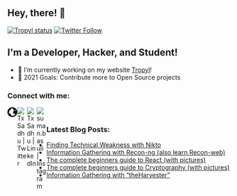 ## Hey, there! :wave:
[![Tropyl status](https://img.shields.io/website?label=tropyl.com&style=for-the-badge&url=https%3A%2F%2Ftropyl.com)](https://tropyl.com)
[![Twitter Follow](https://img.shields.io/twitter/follow/txsadhu?color=1DA1F2&logo=twitter&style=for-the-badge)](https://twitter.com/intent/follow?original_referer=https%3A%2F%2Fgithub.com%2Ftxsadhu&screen_name=TxSadhu)

## I'm a Developer, Hacker, and Student!

- 🔭 I’m currently working on my website [Tropyl][website]!
- 🥅 2021 Goals: Contribute more to Open Source projects

### Connect with me:

[<img align="left" alt="tropyl.com" width="22px" src="https://raw.githubusercontent.com/iconic/open-iconic/master/svg/globe.svg" />][website]
[<img align="left" alt="TxSadhu | Twitter" width="22px" src="https://cdn.jsdelivr.net/npm/simple-icons@v3/icons/twitter.svg" />][twitter]
[<img align="left" alt="TxSadhu | LinkedIn" width="22px" src="https://cdn.jsdelivr.net/npm/simple-icons@v3/icons/linkedin.svg" />][linkedin]
[<img align="left" alt="suman.basuli | Instagram" width="22px" src="https://cdn.jsdelivr.net/npm/simple-icons@v3/icons/instagram.svg" />][instagram]

<br />


### Latest Blog Posts:

<!-- BLOG-POST-LIST:START -->
- [Finding Technical Weakness with Nikto](https://tropyl.com/finding-technical-weakness-with-nikto/)
- [Information Gathering with Recon-ng (also learn Recon-web)](https://tropyl.com/information-gathering-with-recon-ng/)
- [The complete beginners guide to React (with pictures)](https://tropyl.com/beginners-guide-to-react/)
- [The complete beginners guide to Cryptography (with pictures)](https://tropyl.com/what-is-cryptography/)
- [Information Gathering with “theHarvester”](https://tropyl.com/information-gathering-with-theharvester/)
<!-- BLOG-POST-LIST:END -->

[website]: https://tropyl.com
[twitter]: https://twitter.com/txsadhu
[instagram]: https://instagram.com/suman.basuli
[linkedin]: https://linkedin.com/in/suman-basuli
